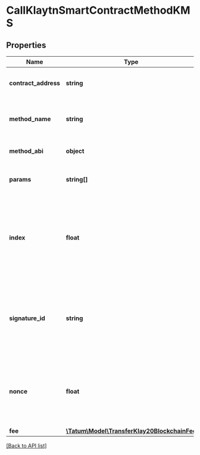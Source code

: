 # CallKlaytnSmartContractMethodKMS

## Properties

Name | Type | Description | Notes
------------ | ------------- | ------------- | -------------
**contract_address** | **string** | The address of the smart contract |
**method_name** | **string** | Name of the method to invoke on smart contract. |
**method_abi** | **object** | ABI of the method to invoke. |
**params** | **string[]** | Parameters of the method to be invoked. |
**index** | **float** | If signatureId is mnemonic-based, this is the index to the specific address from that mnemonic. | [optional]
**signature_id** | **string** | Identifier of the private key associated in signing application. Private key, or signature Id must be present. |
**nonce** | **float** | Nonce to be set to Klaytn transaction. If not present, last known nonce will be used. | [optional]
**fee** | [**\Tatum\Model\TransferKlay20BlockchainFee**](TransferKlay20BlockchainFee.md) |  | [optional]

[[Back to API list]](../../README.md#api-endpoints)
